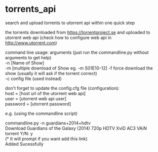 # torrents_api
search and upload torrents to utorrent api within one quick step 

the torrents downloaded from https://torrentproject.se
and uploaded to utorrent web api (check how to configure web api in http://www.utorrent.com)

command line usage:
arguments (just run the commandline.py without arguments to get help)  
-n [Name of Show]  
-m [multiple download of Show eg. -m S01E10-12]
-f force download the show  (usually it will ask if the torrent correct)  
-c config file (used instead)  

don't forget to update the config.cfg file (configuration):  
host = [host url of the utorrent web api]  
user = [utorrent web api user]  
password = [utorrent password]  

e.g. (using the commandline script)

commandline.py -n guardians+2014+hdtv  
Download Guardians of the Galaxy (2014) 720p HDTV XviD AC3 VAiN torrent Y/N: y   
(* It will prompt if you want add this link)  
Added Sucessfully





